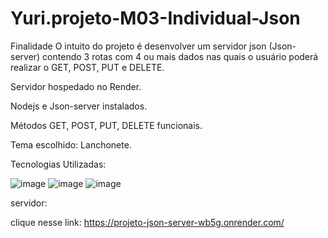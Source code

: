 # Yuri.projeto-M03-Individual-Json
 Finalidade
O intuito do projeto é desenvolver um servidor json (Json-server)
contendo 3 rotas com 4 ou mais dados nas quais o usuário poderá
realizar o GET, POST, PUT e DELETE.

Servidor hospedado no Render.

Nodejs e Json-server instalados.

Métodos GET, POST, PUT, DELETE funcionais.

Tema escolhido: Lanchonete.

 Tecnologias Utilizadas:
 
 ![image](https://user-images.githubusercontent.com/114678005/227420903-45d3921a-030f-456c-8fff-7e87a1168c7f.png) ![image](https://user-images.githubusercontent.com/114678005/227420928-833b93a3-7108-4adc-a4d5-4a869f8f3c33.png) ![image](https://user-images.githubusercontent.com/114678005/227420968-52eea028-eb13-4699-abff-6e23ca367dcc.png)
 
servidor:

clique nesse link: https://projeto-json-server-wb5g.onrender.com/


 

  
